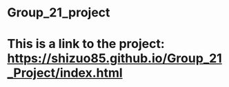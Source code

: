 # Group_21_project
# This is a link to the project: https://shizuo85.github.io/Group_21_Project/index.html
